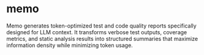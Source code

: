 # memo
Memo generates token-optimized test and code quality reports specifically designed for LLM context. It transforms verbose test outputs, coverage metrics, and static analysis results into structured summaries that maximize information density while minimizing token usage.
